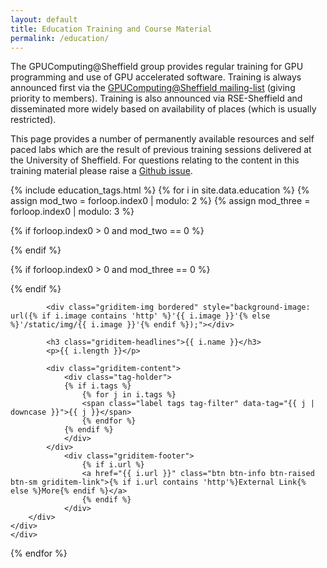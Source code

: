 ```yaml
---
layout: default
title: Education Training and Course Material
permalink: /education/
---
```


The GPUComputing@Sheffield group provides regular training for GPU programming and use of GPU accelerated software. Training is always announced first via the [GPUComputing@Sheffield mailing-list](https://groups.google.com/a/sheffield.ac.uk/forum/#!forum/gpucomputing) (giving priority to members). Training is also announced via RSE-Sheffield and disseminated more widely based on availability of places (which is usually restricted). 

This page provides a number of permanently available resources and self paced labs which are the result of previous training sessions delivered at the University of Sheffield. For questions relating to the content in this training material please raise a [Github issue](./todo).

<div class="griditem row">
{% include education_tags.html %}
{% for i in site.data.education %}
{% assign mod_two = forloop.index0 | modulo: 2 %}
{% assign mod_three = forloop.index0 | modulo: 3 %}

{% if forloop.index0 > 0 and mod_two == 0 %}
    <!-- Clear floating property for 2 column layout (sm) -->
    <div class="clearfix visible-sm-block"></div>
{% endif %}
<!-- Clear floating property for 3 column layout (md and above) -->
{% if forloop.index0 > 0 and mod_three == 0 %}
    <div class="clearfix visible-md-block visible-lg-block"></div>
{% endif %}
<div class="griditem-item col-md-4 col-sm-6 col-xs-12" data-tags='{{ i.tags | jsonify | downcase }}'>
	<div class="well griditem-outer">
		<div class="griditem-inner">
			
			
			<div class="griditem-img bordered" style="background-image: url({% if i.image contains 'http' %}'{{ i.image }}'{% else %}'/static/img/{{ i.image }}'{% endif %});"></div>
			
			<h3 class="griditem-headlines">{{ i.name }}</h3>
			<p>{{ i.length }}</p>
			
			<div class="griditem-content">
				<div class="tag-holder">
				{% if i.tags %} 
					{% for j in i.tags %}
					<span class="label tags tag-filter" data-tag="{{ j | downcase }}">{{ j }}</span>
					{% endfor %}
				{% endif %}
				</div>		
    		</div>
    			<div class="griditem-footer"> 
    				{% if i.url %} 
    				<a href="{{ i.url }}" class="btn btn-info btn-raised btn-sm griditem-link">{% if i.url contains 'http'%}External Link{% else %}More{% endif %}</a>
    				{% endif %}
    			</div>
		</div>
	</div>
	</div>

{% endfor %}
</div>
 
